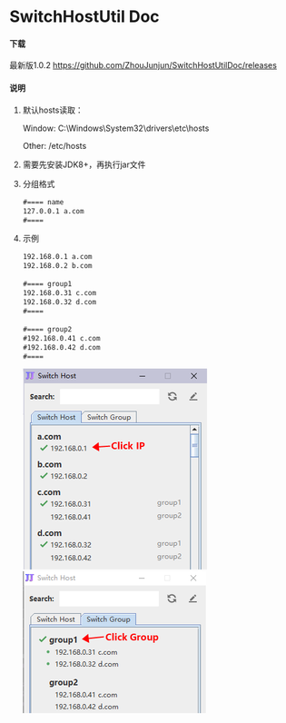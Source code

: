 # SwitchHostUtil Doc

#### 下载

最新版1.0.2
https://github.com/ZhouJunjun/SwitchHostUtilDoc/releases



#### 说明

1.   默认hosts读取：

     Window: C:\Windows\System32\drivers\etc\hosts

     Other: /etc/hosts

2.   需要先安装JDK8+，再执行jar文件

3.   分组格式

     ```
     #==== name
     127.0.0.1 a.com
     #====
     ```

4.   示例

     ```
     192.168.0.1 a.com
     192.168.0.2 b.com
     
     #==== group1
     192.168.0.31 c.com
     192.168.0.32 d.com
     #====
     
     #==== group2
     #192.168.0.41 c.com
     #192.168.0.42 d.com
     #====
     ```
     ![image-20231120160138720](./image/1.png)![image-20231120160455547](./image/2.png)
